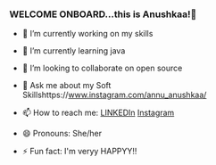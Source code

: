 ### WELCOME ONBOARD...this is Anushkaa!👋



- 🔭 I’m currently working on my skills  
- 🌱 I’m currently learning java
- 👯 I’m looking to collaborate on open source
 
- 💬 Ask me about my Soft Skillshttps://www.instagram.com/annu_anushkaa/
- 📫 How to reach me: [LINKEDIn](https://www.linkedin.com/in/anushka-singh-58b376202/) [Instagram](https://www.instagram.com/annu_anushkaa/)
- 😄 Pronouns: She/her
- ⚡ Fun fact: I'm veryy HAPPYY!!

